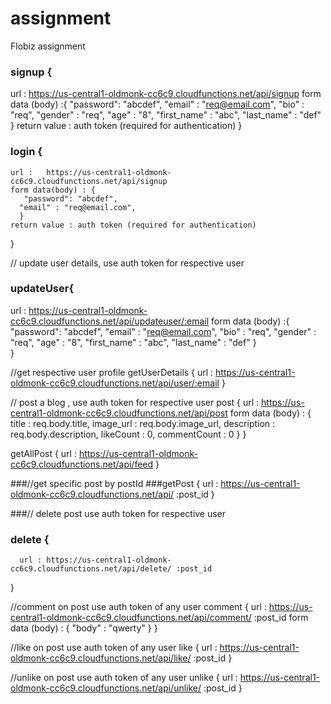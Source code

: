 # assignment
Flobiz assignment

### signup { 
  url : https://us-central1-oldmonk-cc6c9.cloudfunctions.net/api/signup
  form data (body) :{ 
      "password": "abcdef",
      "email" : "req@email.com",
      "bio" : "req",
      "gender" : "req",
      "age" : "8",
      "first_name" : "abc",
      "last_name" :  "def" 
      }
   return value : auth token (required for authentication)
 }
 
### login {
    url :   https://us-central1-oldmonk-cc6c9.cloudfunctions.net/api/signup
    form data(body) : {
       "password": "abcdef",
      "email" : "req@email.com",
      }
    return value : auth token (required for authentication)
}

// update user details, use auth token for respective user
###  updateUser{
   url :  https://us-central1-oldmonk-cc6c9.cloudfunctions.net/api/updateuser/:email
    form data (body) :{ 
      "password": "abcdef",
      "email" : "req@email.com",
      "bio" : "req",
      "gender" : "req",
      "age" : "8",
      "first_name" : "abc",
      "last_name" :  "def" 
      }  
}

//get respective user profile 
getUserDetails {
  url : https://us-central1-oldmonk-cc6c9.cloudfunctions.net/api/user/:email
}

// post a  blog , use auth token for respective user
post {
  url :  https://us-central1-oldmonk-cc6c9.cloudfunctions.net/api/post
  form data (body) : {
      title : req.body.title,
      image_url : req.body.image_url,
      description : req.body.description,
      likeCount : 0,
      commentCount : 0
  }
}

getAllPost {
    url : https://us-central1-oldmonk-cc6c9.cloudfunctions.net/api/feed
 }
 
###//get specific post by postId
###getPost {
    url : https://us-central1-oldmonk-cc6c9.cloudfunctions.net/api/ :post_id
  }
  
###// delete post  use auth token for respective user
### delete {
      url : https://us-central1-oldmonk-cc6c9.cloudfunctions.net/api/delete/ :post_id 
}

//comment on post  use auth token of any user
comment {
  url : https://us-central1-oldmonk-cc6c9.cloudfunctions.net/api/comment/ :post_id 
    form data (body) : {
        "body" : "qwerty"
  }
}

//like on post  use auth token of any user
like {
  url : https://us-central1-oldmonk-cc6c9.cloudfunctions.net/api/like/ :post_id 
}

//unlike on post  use auth token of any user
unlike {
  url : https://us-central1-oldmonk-cc6c9.cloudfunctions.net/api/unlike/ :post_id 
}



